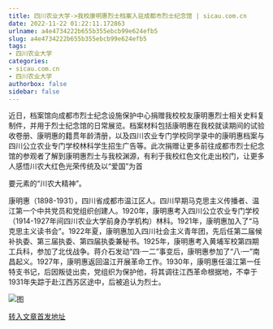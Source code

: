 ```yaml
---
title: 四川农业大学->我校康明惠烈士档案入驻成都市烈士纪念馆 | sicau.com.cn
date: 2022-11-22 01:22:11.172863
urlname: a4e4734222b655b355ebcb99e624efb5
slug: a4e4734222b655b355ebcb99e624efb5
tags: 
- 四川农业大学
categories:
- sicau.com.cn
- 四川农业大学
authorbox: false
sidebar: false
---
```

近日，档案馆向成都市烈士纪念设施保护中心捐赠我校校友康明惠烈士相关史料复制件，并用于烈士纪念馆的日常展览。档案材料包括康明惠在我校就读期间的试验收卷册、康明惠的籍贯年龄清册，以及四川农业专门学校同学录中的康明惠档案与四川公立农业专门学校林科学生招生广告等。此次捐赠让更多前往成都市烈士纪念馆的参观者了解到康明惠烈士与我校渊源，有利于我校红色文化走出校门，让更多人感悟川农大红色光荣传统及以“爱国”为首
<!--more-->
要元素的“川农大精神”。

康明惠（1898-1931），四川省成都市温江区人。四川早期马克思主义传播者、温江第一个中共党员和党组织创建人。1920年，康明惠考入四川公立农业专门学校（1914-1927年间四川农业大学前身办学机构）林科。1921年，康明惠加入了“马克思主义读书会”。1922年夏，康明惠加入四川社会主义青年团，先后任第二届候补执委、第三届执委、第四届执委兼秘书。1925年，康明惠考入黄埔军校第四期工兵科，参加了北伐战争。蒋介石发动“四·一二”事变后，康明惠参加了“八·一”南昌起义。1927年，康明惠返回温江开展革命工作。1930年，康明惠任温江第一任特支书记，后因叛徒出卖，党组织为保护他，将其调往江西革命根据地，不幸于1931年失踪于赴江西苏区途中，后被追认为烈士。

![图](https://news.sicau.edu.cn/__local/9/75/F1/C785CE7CCBD1990082A6BB05432_F045D88E_4E20C4.png)

[转入文章首发地址](https://news.sicau.edu.cn/info/1078/70274.htm)